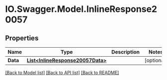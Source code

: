 # IO.Swagger.Model.InlineResponse20057
## Properties

Name | Type | Description | Notes
------------ | ------------- | ------------- | -------------
**Data** | [**List&lt;InlineResponse20057Data&gt;**](InlineResponse20057Data.md) |  | [optional] 

[[Back to Model list]](../README.md#documentation-for-models) [[Back to API list]](../README.md#documentation-for-api-endpoints) [[Back to README]](../README.md)

